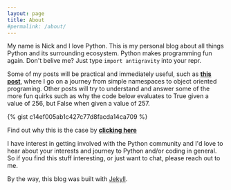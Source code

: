 ```yaml
---
layout: page
title: About
#permalink: /about/
---
```


My name is Nick and I love Python. This is my personal blog about all things Python and its surrounding ecosystem. Python makes programming fun again. Don't belive me? Just type ```import antigravity``` into your repr. 

Some of my posts will be practical and immediately useful, such as <a href="https://nicholashopewell.com/import-this/2021/02/17/from-simple-namespaces-to-oop.html" target="_blank"><strong>this post</strong></a>, where I go on a journey from simple namespaces to object oriented programing. Other posts will try to understand and answer some of the more fun quirks such as why the code below evaluates to True given a value of 256, but False when given a value of 257.

{% gist c14ef005ab1c427c77d8facda14ca709 %}

Find out why this is the case by <a href="https://nicholashopewell.com/import-this/2021/02/11/the-is-operator.html" target="_blank"><strong>clicking here</strong></a>

I have interest in getting involved with the Python community and I'd love to hear about your interests and journey to Python and/or coding in general. So if you find this stuff interesting, or just want to chat, please reach out to me. 

By the way, this blog was built with <a href="https://jekyllrb.com/" target="_blank">Jekyll</a>.